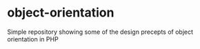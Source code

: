 # object-orientation
Simple repository showing some of the design precepts of object orientation in PHP
